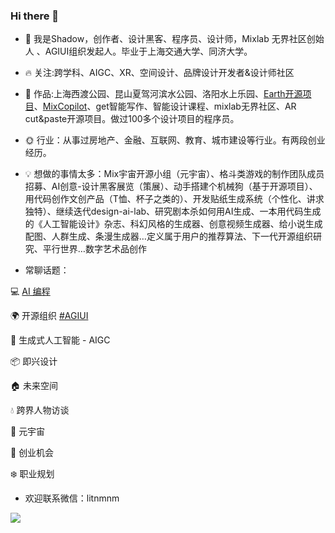 ### Hi there 👋

- 👨 我是Shadow，创作者、设计黑客、程序员、设计师，Mixlab 无界社区创始人 、AGIUI组织发起人。毕业于上海交通大学、同济大学。
- 🔥 关注:跨学科、AIGC、XR、空间设计、品牌设计开发者&设计师社区
- 🚗 作品:上海西渡公园、昆山夏驾河滨水公园、洛阳水上乐园、[Earth开源项目](https://github.com/AGIUI/Earth)、[MixCopilot](https://mix-copilot.com)、get智能写作、智能设计课程、mixlab无界社区、AR cut&paste开源项目。做过100多个设计项目的程序员。
- 🌞 行业：从事过房地产、金融、互联网、教育、城市建设等行业。有两段创业经历。
- 💡 想做的事情太多：Mix宇宙开源小组（元宇宙）、格斗类游戏的制作团队成员招募、AI创意-设计黑客展览（策展）、动手搭建个机械狗（基于开源项目）、用代码创作文创产品（T恤、杯子之类的）、开发贴纸生成系统（个性化、讲求独特）、继续迭代design-ai-lab、研究剧本杀如何用AI生成、一本用代码生成的《人工智能设计》杂志、科幻风格的生成器、创意视频生成器、给小说生成配图、人群生成、条漫生成器…定义属于用户的推荐算法、下一代开源组织研究、平行世界…数字艺术品创作

- 常聊话题：
  
💻 [AI 编程](https://codenow.wiki)

🌍 开源组织 [#AGIUI](https://github.com/AGIUI)

🚀 生成式人工智能 - AIGC

📦 即兴设计

🏠 未来空间

💧 跨界人物访谈

🚗 元宇宙

🚀 创业机会

❄️ 职业规划

- 欢迎联系微信：litnmnm

<img align="left" src="https://github-readme-stats.vercel.app/api?username=shadowcz007&show_icons=true&icon_color=blue&text_color=yellow&bg_color=ffffff&hide_title=false" />
